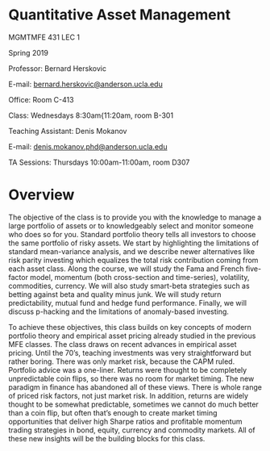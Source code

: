 # Quantitative Asset Management

MGMTMFE 431 LEC 1

Spring 2019

Professor: Bernard Herskovic

E-mail: bernard.herskovic@anderson.ucla.edu

Office: Room C-413

Class: Wednesdays 8:30am{11:20am, room B-301

Teaching Assistant: Denis Mokanov

E-mail: denis.mokanov.phd@anderson.ucla.edu

TA Sessions: Thursdays 10:00am-11:00am, room D307


# Overview

The objective of the class is to provide you with the knowledge to manage a large portfolio of assets or to knowledgeably select and monitor someone who does so for you. Standard portfolio theory tells all investors to choose the same portfolio of risky assets. We start by highlighting the limitations of standard mean-variance analysis, and we describe newer alternatives like risk parity investing which equalizes the total risk contribution coming from each asset class. Along the course, we will study the Fama and French five-factor model, momentum (both cross-section and time-series), volatility, commodities, currency. We will also study smart-beta strategies such as betting against beta and quality minus junk. We will study return predictability, mutual fund and hedge fund performance. Finally, we will discuss p-hacking and the limitations of anomaly-based investing. 

To achieve these objectives, this class builds on key concepts of modern portfolio theory and empirical asset pricing already studied in the previous MFE classes. The class draws on recent advances in empirical asset pricing. Until the 70’s, teaching investments was very
straightforward but rather boring. There was only market risk, because the CAPM ruled. Portfolio advice was a one-liner. Returns were thought to be completely unpredictable coin flips, so there was no room for market timing. The new paradigm in finance has abandoned all of these views. There is whole range of priced risk factors, not just market risk. In addition, returns are widely thought to be somewhat predictable, sometimes we cannot do much better than a coin flip, but often that’s enough to create market timing opportunities
that deliver high Sharpe ratios and profitable momentum trading strategies in bond, equity, currency and commodity markets. All of these new insights will be the building blocks for this class.

